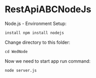 # RestApiABCNodeJs
Node.js - Environment Setup:

`install npm
install nodejs`

Change directory to this folder:

`cd WedNode`

Now we need to start app run command:

`node server.js`
